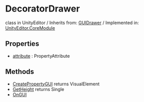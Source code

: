 # DecoratorDrawer
class in UnityEditor
 / Inherits from: <a href="https://docs.unity3d.com/6000.0/Documentation/ScriptReference/GUIDrawer.html">GUIDrawer</a> / Implemented in: <a href="https://docs.unity3d.com/6000.0/Documentation/ScriptReference/UnityEditor.CoreModule.html">UnityEditor.CoreModule</a>
## Properties
- <a href="https://docs.unity3d.com/6000.0/Documentation/ScriptReference/DecoratorDrawer-attribute.html">attribute</a> : PropertyAttribute
## Methods
- <a href="https://docs.unity3d.com/6000.0/Documentation/ScriptReference/DecoratorDrawer.CreatePropertyGUI.html">CreatePropertyGUI</a> returns VisualElement
- <a href="https://docs.unity3d.com/6000.0/Documentation/ScriptReference/DecoratorDrawer.GetHeight.html">GetHeight</a> returns Single
- <a href="https://docs.unity3d.com/6000.0/Documentation/ScriptReference/DecoratorDrawer.OnGUI.html">OnGUI</a>
